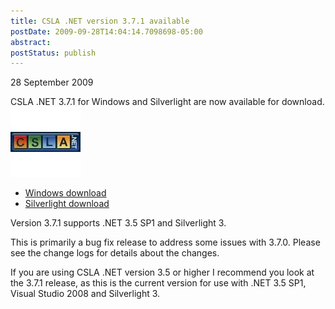 ```yaml
---
title: CSLA .NET version 3.7.1 available
postDate: 2009-09-28T14:04:14.7098698-05:00
abstract: 
postStatus: publish
---
```

28 September 2009

CSLA .NET 3.7.1 for Windows and Silverlight are now available for download.[![csla_logo1_32_r](binary/WindowsLiveWriter/CSLA.NETversion3.7.1available_C5A6/csla_logo1_32_r_thumb.jpg "csla_logo1_32_r")](binary/WindowsLiveWriter/CSLA.NETversion3.7.1available_C5A6/csla_logo1_32_r_2.jpg)

- [Windows download](http://www.lhotka.net/cslanet/download.aspx)
- [Silverlight download](http://www.lhotka.net/cslalight/download.aspx)


Version 3.7.1 supports .NET 3.5 SP1 and Silverlight 3.

This is primarily a bug fix release to address some issues with 3.7.0. Please see the change logs for details about the changes.

If you are using CSLA .NET version 3.5 or higher I recommend you look at the 3.7.1 release, as this is the current version for use with .NET 3.5 SP1, Visual Studio 2008 and Silverlight 3.
